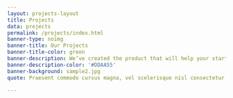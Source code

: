 ```yaml
---
layout: projects-layout
title: Projects
data: projects
permalink: /projects/index.html
banner-type: noimg
banner-title: Our Projects
banner-title-color: green
banner-description: We’ve created the product that will help your startup to look even better. We’ve created the product that will help your startup to look even better.
banner-description-color: '#DDAA55'
banner-background: sample2.jpg
quote: Praesent commodo cursus magna, vel scelerisque nisl consectetur et. Donec ullamcorper nulla non metus auctor fringilla. Duis mollis, est non commodo luctus, nisi erat porttitor ligula, eget lacinia odio sem nec elit.

---
```

